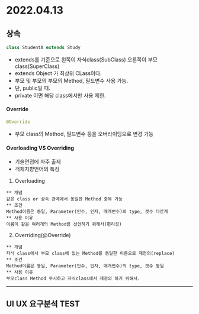 # 2022.04.13

## 상속
```java
class StudentA extends Study
```
- extends를 기준으로 왼쪽이 자식class(SubClass) 오른쪽이 부모class(SuperClass)
- extends Object 가 최상위 CLass이다.
- 부모 및 부모의 부모의 Method, 필드변수 사용 가능.
- 단, public일 때.
- private 이면 해당 class에서만 사용 제한.

#### Override
```java
@Override
```
- 부모 class의 Method, 필드변수 등을 오버라이딩으로 변경 가능

#### Overloading VS Overriding
- 기술면접에 자주 출제
- 객체지향언어의 특징   

1. Overloading
```
** 개념
같은 class or 상속 관계에서 동일한 Method 중복 가능
** 조건
Method이름은 동일, Parameter(인수, 인자, 매개변수)의 type, 갯수 다르게
** 사용 이유
이름이 같은 여러개의 Method를 선언하기 위해서(편리성)
```
2. Overriding(@Override)
```
** 개념
자식 class에서 부모 class에 있는 Method를 동일한 이름으로 재정의(replace)
** 조건
Method이름은 동일, Parameter(인수, 인자, 매개변수)의 type, 갯수 동일
** 사용 이유
부모class Method 무시하고 자식class에서 재정의 하기 위해서.
```


---
## UI UX 요구분석 TEST